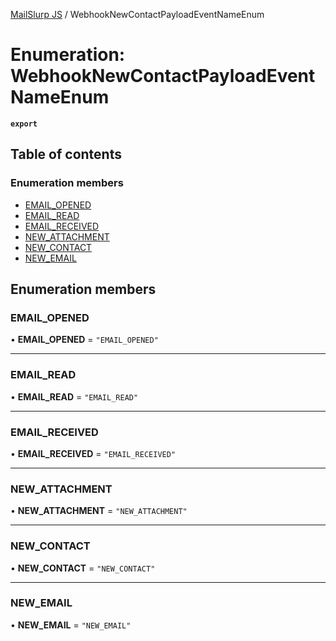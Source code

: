 [MailSlurp JS](../README.md) / WebhookNewContactPayloadEventNameEnum

# Enumeration: WebhookNewContactPayloadEventNameEnum

**`export`**

## Table of contents

### Enumeration members

- [EMAIL\_OPENED](WebhookNewContactPayloadEventNameEnum.md#email_opened)
- [EMAIL\_READ](WebhookNewContactPayloadEventNameEnum.md#email_read)
- [EMAIL\_RECEIVED](WebhookNewContactPayloadEventNameEnum.md#email_received)
- [NEW\_ATTACHMENT](WebhookNewContactPayloadEventNameEnum.md#new_attachment)
- [NEW\_CONTACT](WebhookNewContactPayloadEventNameEnum.md#new_contact)
- [NEW\_EMAIL](WebhookNewContactPayloadEventNameEnum.md#new_email)

## Enumeration members

### EMAIL\_OPENED

• **EMAIL\_OPENED** = `"EMAIL_OPENED"`

___

### EMAIL\_READ

• **EMAIL\_READ** = `"EMAIL_READ"`

___

### EMAIL\_RECEIVED

• **EMAIL\_RECEIVED** = `"EMAIL_RECEIVED"`

___

### NEW\_ATTACHMENT

• **NEW\_ATTACHMENT** = `"NEW_ATTACHMENT"`

___

### NEW\_CONTACT

• **NEW\_CONTACT** = `"NEW_CONTACT"`

___

### NEW\_EMAIL

• **NEW\_EMAIL** = `"NEW_EMAIL"`
